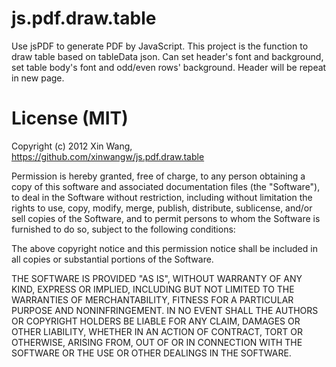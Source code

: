 # js.pdf.draw.table

Use jsPDF to generate PDF by JavaScript. This project is the function to draw table based on tableData json.
Can set header's font and background, set table body's font and odd/even rows' background. Header will be repeat in new page.

# License (MIT)

Copyright (c) 2012 Xin Wang, https://github.com/xinwangw/js.pdf.draw.table

Permission is hereby granted, free of charge, to any person obtaining a copy of this software and associated documentation files (the "Software"), to deal in the Software without restriction, including without limitation the rights to use, copy, modify, merge, publish, distribute, sublicense, and/or sell copies of the Software, and to permit persons to whom the Software is furnished to do so, subject to the following conditions:

The above copyright notice and this permission notice shall be included in all copies or substantial portions of the Software.

THE SOFTWARE IS PROVIDED "AS IS", WITHOUT WARRANTY OF ANY KIND, EXPRESS OR IMPLIED, INCLUDING BUT NOT LIMITED TO THE WARRANTIES OF MERCHANTABILITY, FITNESS FOR A PARTICULAR PURPOSE AND NONINFRINGEMENT. IN NO EVENT SHALL THE AUTHORS OR COPYRIGHT HOLDERS BE LIABLE FOR ANY CLAIM, DAMAGES OR OTHER LIABILITY, WHETHER IN AN ACTION OF CONTRACT, TORT OR OTHERWISE, ARISING FROM, OUT OF OR IN CONNECTION WITH THE SOFTWARE OR THE USE OR OTHER DEALINGS IN THE SOFTWARE.
